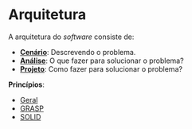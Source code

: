 # Arquitetura

A arquitetura do _software_ consiste de:

* **[Cenário](/arquitetura/cenario.md)**: Descrevendo o problema.
* **[Análise](/arquitetura/analise.md)**: O que fazer para solucionar o problema? 
* [**Projeto**](arquitetura/projeto.md): Como fazer para solucionar o problema? 

**Princípios**:

* [Geral](/arquitetura/principios.md)
* [GRASP](/arquitetura/grasp.md)
* [SOLID](/arquitetura/solid.md)

## 



